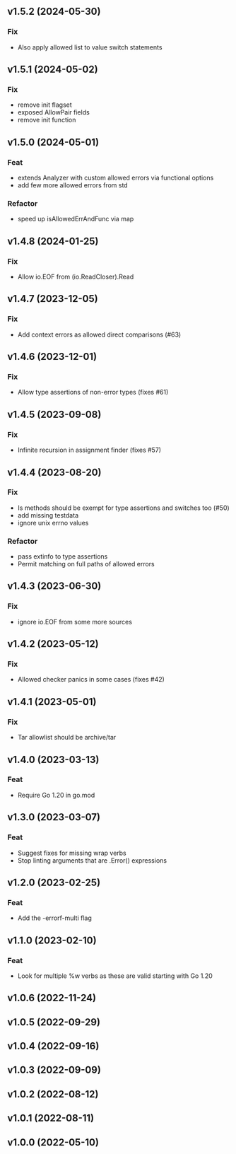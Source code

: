 ## v1.5.2 (2024-05-30)

### Fix

- Also apply allowed list to value switch statements

## v1.5.1 (2024-05-02)

### Fix

- remove init flagset
- exposed AllowPair fields
- remove init function

## v1.5.0 (2024-05-01)

### Feat

- extends Analyzer with custom allowed errors via functional options
- add few more allowed errors from std

### Refactor

- speed up isAllowedErrAndFunc via map

## v1.4.8 (2024-01-25)

### Fix

- Allow io.EOF from (io.ReadCloser).Read

## v1.4.7 (2023-12-05)

### Fix

- Add context errors as allowed direct comparisons (#63)

## v1.4.6 (2023-12-01)

### Fix

- Allow type assertions of non-error types (fixes #61)

## v1.4.5 (2023-09-08)

### Fix

- Infinite recursion in assignment finder (fixes #57)

## v1.4.4 (2023-08-20)

### Fix

- Is methods should be exempt for type assertions and switches too (#50)
- add missing testdata
- ignore unix errno values

### Refactor

- pass extinfo to type assertions
- Permit matching on full paths of allowed errors

## v1.4.3 (2023-06-30)

### Fix

- ignore io.EOF from some more sources

## v1.4.2 (2023-05-12)

### Fix

- Allowed checker panics in some cases (fixes #42)

## v1.4.1 (2023-05-01)

### Fix

- Tar allowlist should be archive/tar

## v1.4.0 (2023-03-13)

### Feat

- Require Go 1.20 in go.mod

## v1.3.0 (2023-03-07)

### Feat

- Suggest fixes for missing wrap verbs
- Stop linting arguments that are .Error() expressions

## v1.2.0 (2023-02-25)

### Feat

- Add the -errorf-multi flag

## v1.1.0 (2023-02-10)

### Feat

- Look for multiple %w verbs as these are valid starting with Go 1.20

## v1.0.6 (2022-11-24)

## v1.0.5 (2022-09-29)

## v1.0.4 (2022-09-16)

## v1.0.3 (2022-09-09)

## v1.0.2 (2022-08-12)

## v1.0.1 (2022-08-11)

## v1.0.0 (2022-05-10)
